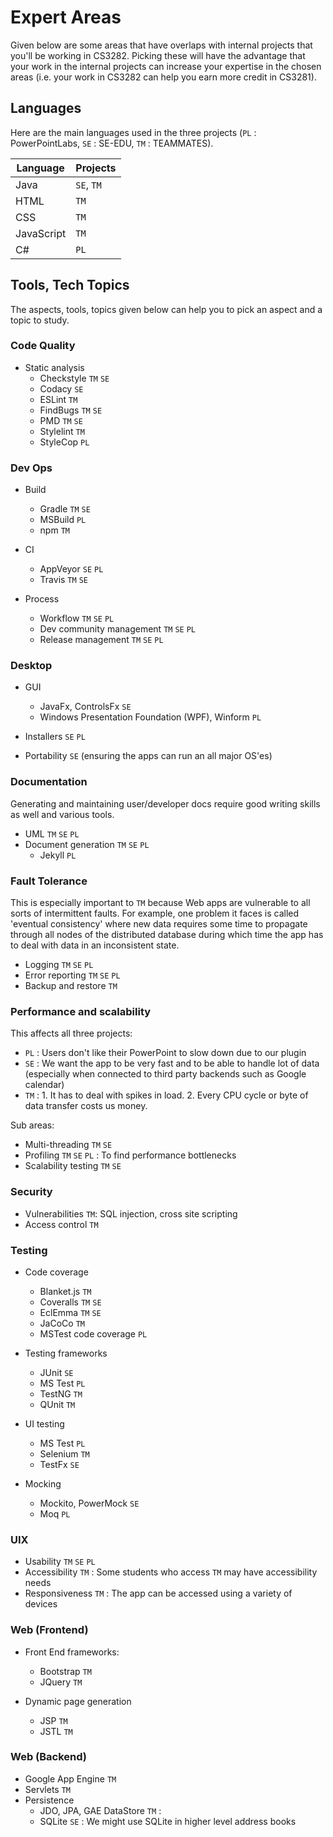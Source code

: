 <link rel="stylesheet" href="{{baseUrl}}/css/main.css">

<include src="../common/header.md" />

<div class="website-content">

# Expert Areas

Given below are some areas that have overlaps with internal projects that you'll be working in CS3282.
Picking these will have the advantage that your work in the internal projects can increase your expertise in the 
chosen areas (i.e. your work in CS3282 can help you earn more credit in CS3281).

## Languages

Here are the main languages used in the three projects (`PL` : PowerPointLabs, `SE` : SE-EDU, `TM` : TEAMMATES). 

Language   | Projects
-----------|-----
Java       | `SE`, `TM`
HTML       | `TM`
CSS        | `TM`
JavaScript | `TM`
C#         | `PL`


## Tools, Tech Topics

The aspects, tools, topics given below can help you to pick an aspect and a topic to study.

### Code Quality

* Static analysis 
  * Checkstyle `TM` `SE`
  * Codacy `SE`
  * ESLint `TM`
  * FindBugs `TM` `SE` 
  * PMD `TM` `SE`
  * Stylelint `TM`
  * StyleCop `PL`

### Dev Ops

* Build 
  * Gradle `TM` `SE`
  * MSBuild `PL`
  * npm `TM`

* CI
  * AppVeyor `SE` `PL`
  * Travis `TM` `SE`

* Process 
  * Workflow `TM` `SE` `PL`
  * Dev community management `TM` `SE` `PL`
  * Release management `TM` `SE` `PL`


### Desktop

* GUI
  * JavaFx, ControlsFx `SE`
  * Windows Presentation Foundation (WPF), Winform `PL`

* Installers `SE` `PL`

* Portability `SE` (ensuring the apps can run an all major OS'es)

### Documentation

Generating and maintaining user/developer docs require good writing skills as well and various tools.

* UML `TM` `SE` `PL`
* Document generation `TM` `SE` `PL` 
  * Jekyll `PL`

### Fault Tolerance

This is especially important to `TM` because Web apps are vulnerable to all sorts of intermittent faults. 
For example, one problem it faces is called 'eventual consistency' where new data requires some time to 
propagate through all nodes of the distributed database during which time the app has to deal with data
in an inconsistent state.

* Logging `TM` `SE` `PL`
* Error reporting `TM` `SE` `PL`
* Backup and restore `TM`

### Performance and scalability

This affects all three projects:

* `PL` : Users don't like their PowerPoint to slow down due to our plugin
* `SE` : We want the app to be very fast and to be able to handle lot of data (especially when connected to 
  third party backends such as Google calendar) 
* `TM` : 1. It has to deal with spikes in load. 2. Every CPU cycle or byte of data transfer costs us money.

Sub areas: 

* Multi-threading `TM` `SE`  
* Profiling `TM` `SE` `PL` : To find performance bottlenecks
* Scalability testing `TM` `SE`

### Security

* Vulnerabilities `TM`: SQL injection, cross site scripting
* Access control `TM`

### Testing

* Code coverage 
  * Blanket.js `TM`
  * Coveralls `TM` `SE`
  * EclEmma `TM` `SE`
  * JaCoCo `TM`
  * MSTest code coverage `PL`

* Testing frameworks
  * JUnit `SE`
  * MS Test `PL`
  * TestNG `TM`
  * QUnit `TM`

* UI testing
  * MS Test `PL`
  * Selenium `TM`
  * TestFx `SE`
  
* Mocking
  * Mockito, PowerMock `SE`
  * Moq `PL`

### UIX

* Usability `TM` `SE` `PL`
* Accessibility `TM` : Some students who access `TM` may have accessibility needs
* Responsiveness `TM` : The app can be accessed using a variety of devices

### Web (Frontend)

* Front End frameworks: 
  * Bootstrap `TM`
  * JQuery `TM`

* Dynamic page generation
  * JSP `TM`
  * JSTL `TM`

### Web (Backend)

* Google App Engine `TM`
* Servlets `TM`
* Persistence
  * JDO, JPA, GAE DataStore `TM` : 
  * SQLite `SE` : We might use SQLite in higher level address books
  
</div>
